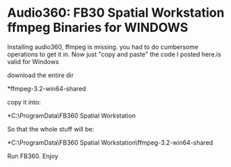 # Audio360: FB30 Spatial Workstation ffmpeg Binaries for WINDOWS
Installing audio360, ffmpeg is missing. you had to do cumbersome operations to get it in. Now just "copy  and paste" the code I posted here.is valid for Windows

download the entire dir

*ffmpeg-3.2-win64-shared

copy it into:

*C:\ProgramData\FB360 Spatial Workstation

So that the whole stuff will be:

*C:\ProgramData\FB360 Spatial Workstation\ffmpeg-3.2-win64-shared

Run FB360. Enjoy
